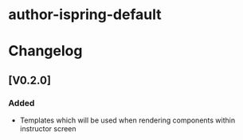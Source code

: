 # author-ispring-default

# Changelog
## [V0.2.0]
### Added
- Templates which will be used when rendering components within instructor screen